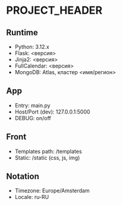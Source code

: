 # PROJECT_HEADER

## Runtime

- Python: 3.12.x
- Flask: <версия>
- Jinja2: <версия>
- FullCalendar: <версия>
- MongoDB: Atlas, кластер <имя/регион>

## App

- Entry: main.py
- Host/Port (dev): 127.0.0.1:5000
- DEBUG: on/off

## Front

- Templates path: /templates
- Static: /static (css, js, img)

## Notation

- Timezone: Europe/Amsterdam
- Locale: ru-RU
